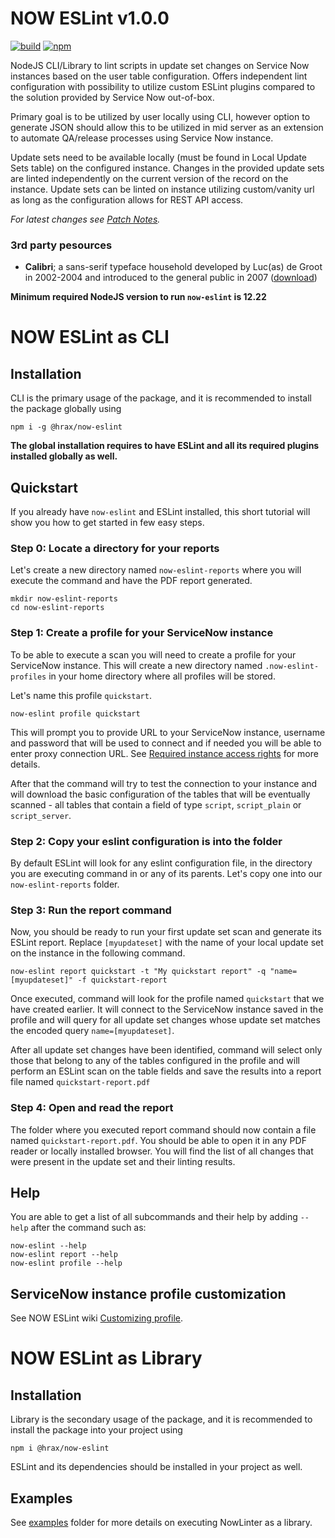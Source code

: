 # NOW ESLint v1.0.0

[![build](https://github.com/hrax/now-eslint/actions/workflows/test.yml/badge.svg)](https://github.com/hrax/now-eslint/actions/workflows/test.yml)
[![npm](https://img.shields.io/npm/v/@hrax/now-eslint)](https://www.npmjs.com/package/@hrax/now-eslint)


NodeJS CLI/Library to lint scripts in update set changes on Service Now instances based on the user table configuration. Offers independent lint configuration with possibility to utilize custom ESLint plugins compared to the solution provided by Service Now out-of-box.

Primary goal is to be utilized by user locally using CLI, however option to generate JSON should allow this to be utilized in mid server as an extension to automate QA/release processes using Service Now instance.

Update sets need to be available locally (must be found in Local Update Sets table) on the configured instance. Changes in the provided update sets are linted independently on the current version of the record on the instance. Update sets can be linted on instance utilizing custom/vanity url as long as the configuration allows for REST API access.

*For latest changes see [Patch Notes](https://github.com/hrax/now-eslint/wiki/Patch-Notes).*

### 3rd party pesources
- **Calibri**; a sans-serif typeface household developed by Luc(as) de Groot in 2002-2004 and introduced to the general public in 2007 \([download](https://www.downloadfonts.io/calibri-font-family-free/)\)

**Minimum required NodeJS version to run `now-eslint` is 12.22**

# NOW ESLint as CLI

## Installation

CLI is the primary usage of the package, and it is recommended to install the package globally using

```
npm i -g @hrax/now-eslint
```

**The global installation requires to have ESLint and all its required plugins installed globally as well.**

## Quickstart

If you already have `now-eslint` and ESLint installed, this short tutorial will show you how to get started in few easy steps.

### Step 0: Locate a directory for your reports

Let's create a new directory named `now-eslint-reports` where you will execute the command and have the PDF report generated.

```
mkdir now-eslint-reports
cd now-eslint-reports
```

### Step 1: Create a profile for your ServiceNow instance

To be able to execute a scan you will need to create a profile for your ServiceNow instance. This will create a new directory named `.now-eslint-profiles` in your home directory where all profiles will be stored.

Let's name this profile `quickstart`.

```
now-eslint profile quickstart
```

This will prompt you to provide URL to your ServiceNow instance, username and password that will be used to connect and if needed you will be able to enter proxy connection URL. See [Required instance access rights](#required-instance-access-rights) for more details.

After that the command will try to test the connection to your instance and will download the basic configuration of the tables that will be eventually scanned - all tables that contain a field of type `script`, `script_plain` or `script_server`.

### Step 2: Copy your eslint configuration is into the folder

By default ESLint will look for any eslint configuration file, in the directory you are executing command in or any of its parents. Let's copy one into our `now-eslint-reports` folder.

### Step 3: Run the report command

Now, you should be ready to run your first update set scan and generate its ESLint report. Replace `[myupdateset]` with the name of your local update set on the instance in the following command.

```
now-eslint report quickstart -t "My quickstart report" -q "name=[myupdateset]" -f quickstart-report
```

Once executed, command will look for the profile named `quickstart` that we have created earlier. It will connect to the ServiceNow instance saved in the profile and will query for all update set changes whose update set matches the encoded query `name=[myupdateset]`.

After all update set changes have been identified, command will select only those that belong to any of the tables configured in the profile and will perform an ESLint scan on the table fields and save the results into a report file named `quickstart-report.pdf`

### Step 4: Open and read the report

The folder where you executed report command should now contain a file named `quickstart-report.pdf`. You should be able to open it in any PDF reader or locally installed browser. You will find the list of all changes that were present in the update set and their linting results.

## Help

You are able to get a list of all subcommands and their help by adding `--help`
after the command such as:

```
now-eslint --help
now-eslint report --help
now-eslint profile --help
```

## ServiceNow instance profile customization

See NOW ESLint wiki [Customizing profile](https://github.com/hrax/now-eslint/wiki/Customizing-Profile).

# NOW ESLint as Library

## Installation

Library is the secondary usage of the package, and it is recommended to install the package into your project using

```
npm i @hrax/now-eslint
```

ESLint and its dependencies should be installed in your project as well.

## Examples

See [examples](https://github.com/hrax/now-eslint/blob/master/examples/) folder for more details on executing NowLinter as a library.